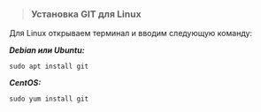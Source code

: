 >### **Установка GIT для Linux**

Для Linux открываем терминал и вводим следующую команду:

***Debian или Ubuntu:***
```
sudo apt install git
```
***CentOS:***
```
sudo yum install git
```